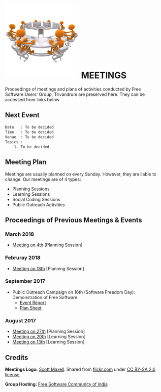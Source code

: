 # ![Meetings Icon](static/meetings_logo.jpg) MEETINGS 

Proceedings of meetings and plans of activities conducted by Free Software Users' Group,
Trivandrum are preserved here. They can be accessed from links below.

## Next Event
```
Date   : To be decided
Time   : To be decided
Venue  : To be decided
Topics :
    1. To be decided
```

## Meeting Plan
Meetings are usually planned on every Sunday. However, they are liable to change. Our
meetings are of 4 types:
- Planning Sessions
- Learning Sessions
- Social Coding Sessions
- Public Outreach Activities

## Proceedings of Previous Meetings & Events

### March 2018
- [Meeting on 4th](proceedings/2018-03-04.md) [Planning Session]
### Februray 2018
- [Meeting on 18th](proceedings/2018-02-18.md) [Planning Session]

### September 2017
- Public Outreach Campaign on 16th (Software Freedom Day): Demonstration of Free Software
    - [Event Report](proceedings/2017-09-16.md)
    - [Plan Sheet](plansheets/2017-09-16.md)

### August 2017
- [Meeting on 27th](proceedings/2017-08-27.md) [Planning Session]
- [Meeting on 20th](proceedings/2017-08-20.md) [Learning Session]
- [Meeting on 13th](proceedings/2017-08-13.md) [Learning Session]

## Credits
**Meetings Logo:** [Scott Maxell](https://thegoldguys.blogspot.in/).
Shared from [flickr.com](https://www.flickr.com/photos/lumaxart/2181400330/in/photostream/)
under [CC BY-SA 2.0 license](https://creativecommons.org/licenses/by-sa/2.0/)

**Group Hosting:** [Free Software Community of India](http://fsci.org.in/)
